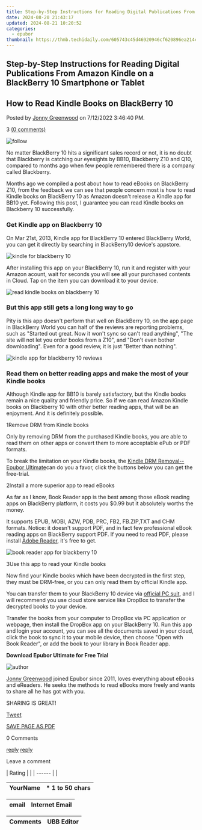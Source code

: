 ```yaml
---
title: Step-by-Step Instructions for Reading Digital Publications From Amazon Kindle on a BlackBerry 10 Smartphone or Tablet
date: 2024-08-20 21:43:17
updated: 2024-08-21 10:20:52
categories:
  - epubor
thumbnail: https://thmb.techidaily.com/605743c45d46920946cf620896ea214cdef6126e457144d63179eeaf5994b016.jpg
---
```


## Step-by-Step Instructions for Reading Digital Publications From Amazon Kindle on a BlackBerry 10 Smartphone or Tablet

## How to Read Kindle Books on BlackBerry 10

Posted by [Jonny Greenwood](https://plus.google.com/u/0/+JonnyGreenwood999) on 7/12/2022 3:46:40 PM.

3 [(0 comments)](http://www.epubor.com/#comment-area) 



![follow](http://www.epubor.com/images/follow.png)

No matter BlackBerry 10 hits a significant sales record or not, it is no doubt that Blackberry is catching our eyesights by BB10, Blackberry Z10 and Q10, compared to months ago when few people remembered there is a company called Blackberry.

Months ago we compiled a post about how to read eBooks on BlackBerry Z10, from the feedback we can see that people concern most is how to read Kindle books on BlackBerry 10 as Amazon doesn't release a Kindle app for BB10 yet. Following this post, I guarantee you can read Kindle books on Blackberry 10 successfully.

### Get Kindle app on Blackberry 10

On Mar 21st, 2013, Kindle app for BlackBerry 10 entered BlackBerry World, you can get it directly by searching in BlackBerry10 device's appstore.

![kindle for blackberry 10](http://www.epubor.com/images/kindle-for-bb10.png)

After installing this app on your BlackBerry 10, run it and register with your Amazon acount, wait for seconds you will see all your purchased contents in Cloud. Tap on the item you can download it to your device.

![read kindle books on blackberry 10](http://www.epubor.com/images/read-kindle-books-on-blackberry-10.jpg)

### But this app still gets a long long way to go

Pity is this app doesn't perform that well on BlackBerry 10, on the app page in BlackBerry World you can half of the reviews are reporting problems, such as "Started out great. Now it won't sync so can't read anything", "The site will not let you order books from a Z10", and "Don't even bother downloading". Even for a good review, it is just "Better than nothing".

![kindle app for blackberry 10 reviews](http://www.epubor.com/images/kindle-for-bb10-bad-review.png)

### Read them on better reading apps and make the most of your Kindle books

Although Kindle app for BB10 is barely satisfactory, but the Kindle books remain a nice quality and friendly price. So if we can read Amazon Kindle books on Blackberry 10 with other better reading apps, that will be an enjoyment. And it is definitely possible.

1Remove DRM from Kindle books

Only by removing DRM from the purchased Kindle books, you are able to read them on other apps or convert them to more acceptable ePub or PDF formats.

To break the limitation on your Kindle books, the [Kindle DRM Removal--Epubor Ultimate](https://tools.techidaily.com/epubor/ultimate/)can do you a favor, click the buttons below you can get the free-trial.

[](https://tools.techidaily.com/epubor/ultimate/) [](https://tools.techidaily.com/epubor/ultimate/) 

2Install a more superior app to read eBooks

As far as I know, Book Reader app is the best among those eBook reading apps on BlackBerry platform, it costs you $0.99 but it absolutely worths the money.

It supports EPUB, MOBI, AZW, PDB, PRC, FB2, FB.ZIP,TXT and CHM formats. Notice: it doesn't support PDF, and in fact few professional eBook reading apps on BlackBerry support PDF. If you need to read PDF, please install [Adobe Reader](http://appworld.blackberry.com/webstore/content/26086872/?lang=en&countrycode=US), it's free to get.

![book reader app for blackberry 10](http://www.epubor.com/images/book-reader-for-blackberry.png)

3Use this app to read your Kindle books

Now find your Kindle books which have been decrypted in the first step, they must be DRM-free, or you can only read them by official Kindle app.

You can transfer them to your BlackBerry 10 device via [official PC suit](http://us.blackberry.com/support/transferring-to-bb10-device.html), and I will recommend you use cloud store service like DropBox to transfer the decrypted books to your device.

Transfer the books from your computer to DropBox via PC application or webpage, then install the DropBox app on your BlackBerry 10\. Run this app and login your account, you can see all the documents saved in your cloud, click the book to sync it to your mobile device, then choose "Open with Book Reader", or add the book to your library in Book Reader app.

**Download Epubor Ultimate for Free Trial**

[](https://tools.techidaily.com/epubor/ultimate/) [](https://tools.techidaily.com/epubor/ultimate/) 

![author](http://www.epubor.com/images/uppic/jonny.png)

[Jonny Greenwood](https://plus.google.com/u/0/+JonnyGreenwood999) joined Epubor since 2011, loves everything about eBooks and eReaders. He seeks the methods to read eBooks more freely and wants to share all he has got with you.

SHARING IS GREAT!

[Tweet](https://twitter.com/share) 

[SAVE PAGE AS PDF](https://tools.techidaily.com/epubor/products/) 



0 Comments

[reply](https://tools.techidaily.com/epubor/products/) [reply](https://tools.techidaily.com/epubor/products/) 

Leave a comment

| Rating |  |
| ------ |  |

| YourName | \*  1 to 50 chars |
| -------- | ----------------- |

| email | Internet Email |
| ----- | -------------- |

| Comments | UBB Editor |
| -------- | ---------- |

<ins class="adsbygoogle"
     style="display:block"
     data-ad-format="autorelaxed"
     data-ad-client="ca-pub-7571918770474297"
     data-ad-slot="1223367746"></ins>



<ins class="adsbygoogle"
     style="display:block"
     data-ad-client="ca-pub-7571918770474297"
     data-ad-slot="8358498916"
     data-ad-format="auto"
     data-full-width-responsive="true"></ins>
